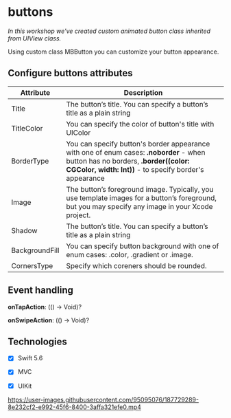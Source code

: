 # buttons
_In this workshop we've created custom animated button class inherited from UIView class._

Using custom class MBButton you can customize your button appearance.

## Configure buttons attributes

| Attribute   | Description |
| ----------- | ----------- |
| Title       | The button’s title. You can specify a button’s title as a plain string       |
| TitleColor  | You can specify the color of button's title with UIColor        |
| BorderType      | You can specify button's border appearance with one of enum cases: **.noborder** - when button has no borders, **.border((color: CGColor, width: Int))** - to specify border's appearance       |
| Image       | The button’s foreground image. Typically, you use template images for a button’s foreground, but you may specify any image in your Xcode project.       | The color, radius, offset and opacity of the button’s shadow. |
| Shadow       | The button’s title. You can specify a button’s title as a plain string       |
| BackgroundFill       | You can specify button background with one of enum cases: .color, .gradient or .image.       |
| CornersType       | Specify which coreners should be rounded.       |

## Event handling

**onTapAction**: (() -> Void)?

**onSwipeAction**: (() -> Void)?

## Technologies
- [x] Swift 5.6
- [x] MVC
- [x] UIKit


https://user-images.githubusercontent.com/95095076/187729289-8e232cf2-e992-45f6-8400-3affa321efe0.mp4

